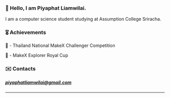 ### 👋 Hello, I am Piyaphat Liamwilai. 
I am a computer science student studying at Assumption College Sriracha.
### 🎖️ Achievements
🥈 - Thailand National MakeX Challenger Competition

🥉 - MakeX Explorer Royal Cup
### ✉️ Contacts
##### piyaphatliamwilai@gmail.com
---
